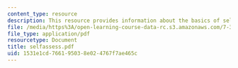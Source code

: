 ```yaml
---
content_type: resource
description: This resource provides information about the basics of self-assessment.
file: /media/https%3A/open-learning-course-data-rc.s3.amazonaws.com/7-391-concept-centered-teaching-spring-2006/1531e1cd766195038e024767f7ae465c_selfassess.pdf
file_type: application/pdf
resourcetype: Document
title: selfassess.pdf
uid: 1531e1cd-7661-9503-8e02-4767f7ae465c
---
```


